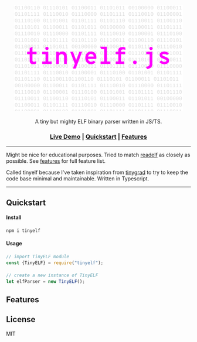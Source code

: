 <div align="center">

<img src="./docs/logo.png">
<br>
<br>
A tiny but mighty ELF binary parser written in JS/TS. 

<h3>

[Live Demo]() | [Quickstart](#quickstart) | [Features](#features)

</h3>


</div>

---

Might be nice for educational purposes. Tried to match <a href="">readelf</a> as closely as possible. See <a href="#features">features</a> for full feature list. 

Called tinyelf because I've taken inspiration from <a href="https://github.com/tinygrad/tinygrad">tinygrad</a> to try to keep the code base minimal and maintainable. Written in Typescript.

---

## Quickstart

#### Install

```console
npm i tinyelf
```

#### Usage

```js
// import TinyELF module
const {TinyELF} = require("tinyelf");

// create a new instance of TinyELF
let elfParser = new TinyELF();

```

## Features

## License

MIT
